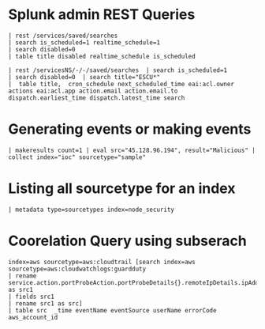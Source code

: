 # Splunk admin REST Queries

```
| rest /services/saved/searches 
| search is_scheduled=1 realtime_schedule=1
| search disabled=0
| table title disabled realtime_schedule is_scheduled
```

```
| rest /servicesNS/-/-/saved/searches  | search is_scheduled=1 
| search disabled=0  | search title="ESCU*"
|  table title,  cron_schedule next_scheduled_time eai:acl.owner  actions eai:acl.app action.email action.email.to dispatch.earliest_time dispatch.latest_time search
```

# Generating events or making events 
```
| makeresults count=1 | eval src="45.128.96.194", result="Malicious" | collect index="ioc" sourcetype="sample"
```


# Listing all sourcetype for an index

```
| metadata type=sourcetypes index=node_security
```

# Coorelation Query using subserach

```
index=aws sourcetype=aws:cloudtrail [search index=aws sourcetype=aws:cloudwatchlogs:guardduty
| rename service.action.portProbeAction.portProbeDetails{}.remoteIpDetails.ipAddressV4 as src1
| fields src1
| rename src1 as src]
| table src  _time eventName eventSource userName errorCode aws_account_id
```
